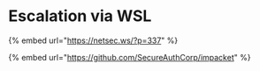 # Escalation via WSL

{% embed url="https://netsec.ws/?p=337" %}

{% embed url="https://github.com/SecureAuthCorp/impacket" %}



